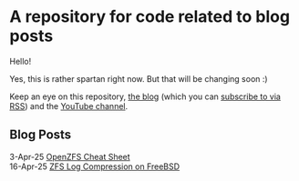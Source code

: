 # A repository for code related to blog posts

Hello!

Yes, this is rather spartan right now. But that will be changing soon :)

Keep an eye on this repository, [the blog](https://freebsdfoundation.org/blog) (which you can [subscribe to via RSS](https://freebsdfoundation.org/feed/)) and the [YouTube channel](https://www.youtube.com/@FreeBSDProject).

## Blog Posts

3-Apr-25 [OpenZFS Cheat Sheet](https://freebsdfoundation.org/blog/openzfs-cheat-sheet)  
16-Apr-25 [ZFS Log Compression on FreeBSD](https://freebsdfoundation.org/blog/zfs-log-compression-on-freebsd)
